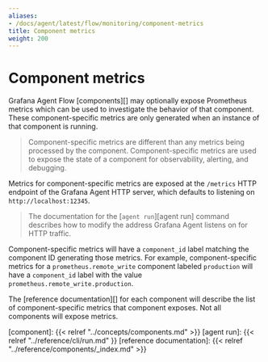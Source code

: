```yaml
---
aliases:
- /docs/agent/latest/flow/monitoring/component-metrics
title: Component metrics
weight: 200
---
```


# Component metrics

Grafana Agent Flow [components][] may optionally expose Prometheus metrics
which can be used to investigate the behavior of that component. These
component-specific metrics are only generated when an instance of that
component is running.

> Component-specific metrics are different than any metrics being processed by
> the component. Component-specific metrics are used to expose the state of a
> component for observability, alerting, and debugging.

Metrics for component-specific metrics are exposed at the `/metrics` HTTP
endpoint of the Grafana Agent HTTP server, which defaults to listening on
`http://localhost:12345`.

> The documentation for the [`agent run`][agent run] command describes how to
> modify the address Grafana Agent listens on for HTTP traffic.

Component-specific metrics will have a `component_id` label matching the
component ID generating those metrics. For example, component-specific metrics
for a `prometheus.remote_write` component labeled `production` will have a
`component_id` label with the value `prometheus.remote_write.production`.

The [reference documentation][] for each component will describe the list of
component-specific metrics that component exposes. Not all components will
expose metrics.

[component]: {{< relref "../concepts/components.md" >}}
[agent run]: {{< relref "../reference/cli/run.md" }}
[reference documentation]: {{< relref "../reference/components/_index.md" >}}
